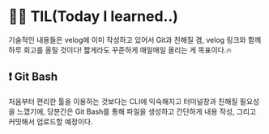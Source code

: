 # 👩‍💻 TIL(Today I learned..)
기술적인 내용들은 velog에 이미 작성하고 있어서 Git과 친해질 겸, velog 링크와 함께 하루 회고를 올릴 것이다!
짧게라도 꾸준하게 매일매일 올리는 게 목표이다.🔥

## ❗ Git Bash
처음부터 편리한 툴을 이용하는 것보다는 CLI에 익숙해지고 터미널창과 친해질 필요성을 느꼈기에, 당분간은 Git Bash를 통해 파일을 생성하고 간단하게 내용 작성, 그리고 커밋해서 업로드할 예정이다.
